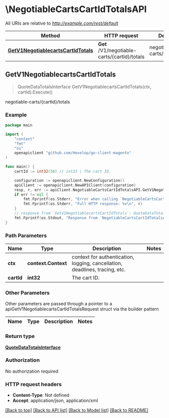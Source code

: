 # \NegotiableCartsCartIdTotalsAPI

All URIs are relative to *http://example.com/rest/default*

Method | HTTP request | Description
------------- | ------------- | -------------
[**GetV1NegotiablecartsCartIdTotals**](NegotiableCartsCartIdTotalsAPI.md#GetV1NegotiablecartsCartIdTotals) | **Get** /V1/negotiable-carts/{cartId}/totals | negotiable-carts/{cartId}/totals



## GetV1NegotiablecartsCartIdTotals

> QuoteDataTotalsInterface GetV1NegotiablecartsCartIdTotals(ctx, cartId).Execute()

negotiable-carts/{cartId}/totals



### Example

```go
package main

import (
	"context"
	"fmt"
	"os"
	openapiclient "github.com/Hevelop/go-client-magento"
)

func main() {
	cartId := int32(56) // int32 | The cart ID.

	configuration := openapiclient.NewConfiguration()
	apiClient := openapiclient.NewAPIClient(configuration)
	resp, r, err := apiClient.NegotiableCartsCartIdTotalsAPI.GetV1NegotiablecartsCartIdTotals(context.Background(), cartId).Execute()
	if err != nil {
		fmt.Fprintf(os.Stderr, "Error when calling `NegotiableCartsCartIdTotalsAPI.GetV1NegotiablecartsCartIdTotals``: %v\n", err)
		fmt.Fprintf(os.Stderr, "Full HTTP response: %v\n", r)
	}
	// response from `GetV1NegotiablecartsCartIdTotals`: QuoteDataTotalsInterface
	fmt.Fprintf(os.Stdout, "Response from `NegotiableCartsCartIdTotalsAPI.GetV1NegotiablecartsCartIdTotals`: %v\n", resp)
}
```

### Path Parameters


Name | Type | Description  | Notes
------------- | ------------- | ------------- | -------------
**ctx** | **context.Context** | context for authentication, logging, cancellation, deadlines, tracing, etc.
**cartId** | **int32** | The cart ID. | 

### Other Parameters

Other parameters are passed through a pointer to a apiGetV1NegotiablecartsCartIdTotalsRequest struct via the builder pattern


Name | Type | Description  | Notes
------------- | ------------- | ------------- | -------------


### Return type

[**QuoteDataTotalsInterface**](QuoteDataTotalsInterface.md)

### Authorization

No authorization required

### HTTP request headers

- **Content-Type**: Not defined
- **Accept**: application/json, application/xml

[[Back to top]](#) [[Back to API list]](../README.md#documentation-for-api-endpoints)
[[Back to Model list]](../README.md#documentation-for-models)
[[Back to README]](../README.md)

